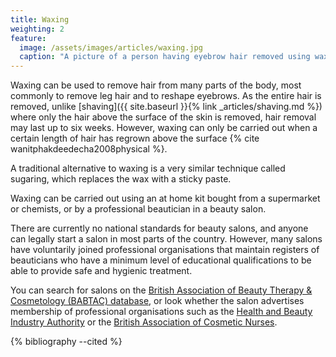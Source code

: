```yaml
---
title: Waxing
weighting: 2
feature:
  image: /assets/images/articles/waxing.jpg
  caption: "A picture of a person having eyebrow hair removed using wax"
---
```


Waxing can be used to remove hair from many parts of the body, most commonly to remove leg hair and to reshape eyebrows. As the entire hair is removed, unlike [shaving]({{ site.baseurl }}{% link _articles/shaving.md %}) where only the hair above the surface of the skin is removed, hair removal may last up to six weeks. However, waxing can only be carried out when a certain length of hair has regrown above the surface {% cite wanitphakdeedecha2008physical %}.

A traditional alternative to waxing is a very similar technique called sugaring, which replaces the wax with a sticky paste.

Waxing can be carried out using an at home kit bought from a supermarket or chemists, or by a professional beautician in a beauty salon.

There are currently no national standards for beauty salons, and anyone can legally start a salon in most parts of the country. However, many salons have voluntarily joined professional organisations that maintain registers of beauticians who have a minimum level of educational qualifications to be able to provide safe and hygienic treatment. 

You can search for salons on the [British Association of Beauty Therapy & Cosmetology (BABTAC) database](https://www.babtac.com/salons), or look whether the salon advertises membership of professional organisations such as the [Health and Beauty Industry Authority](https://www.habia.org/) or the [British Association of Cosmetic Nurses](https://www.bacn.org.uk/).

{% bibliography --cited %}